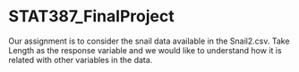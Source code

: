 # STAT387_FinalProject
Our assignment is to consider the snail data available in the Snail2.csv. Take Length as the response variable and we would like to understand how it is related with other variables in the data.
